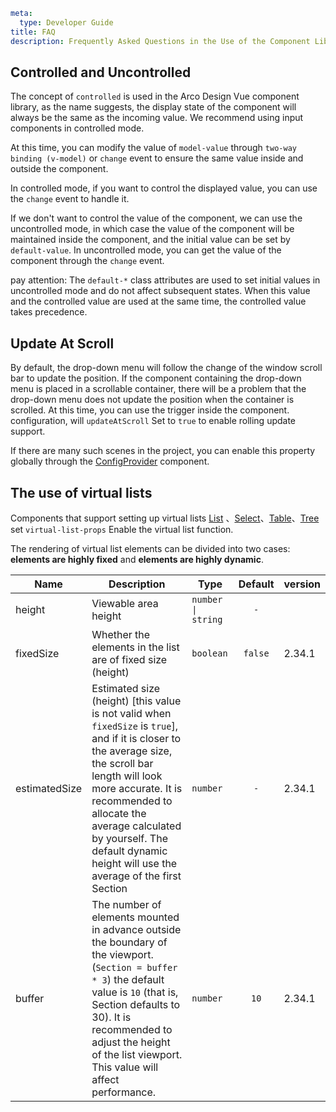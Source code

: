 ```yaml
meta:
  type: Developer Guide
title: FAQ
description: Frequently Asked Questions in the Use of the Component Library
```

## Controlled and Uncontrolled

The concept of `controlled` is used in the Arco Design Vue component library, as the name suggests, the display state of the component will always be the same as the incoming value. We recommend using input components in controlled mode.

At this time, you can modify the value of `model-value` through `two-way binding (v-model)` or `change` event to ensure the same value inside and outside the component.

In controlled mode, if you want to control the displayed value, you can use the `change` event to handle it.

If we don't want to control the value of the component, we can use the uncontrolled mode, in which case the value of the component will be maintained inside the component, and the initial value can be set by `default-value`. In uncontrolled mode, you can get the value of the component through the `change` event.

pay attention:
The `default-*` class attributes are used to set initial values in uncontrolled mode and do not affect subsequent states. When this value and the controlled value are used at the same time, the controlled value takes precedence.

## Update At Scroll

By default, the drop-down menu will follow the change of the window scroll bar to update the position. If the component containing the drop-down menu is placed in a scrollable container, there will be a problem that the drop-down menu does not update the position when the container is scrolled. At this time, you can use the trigger inside the component. configuration, will `updateAtScroll`
Set to `true` to enable rolling update support.

If there are many such scenes in the project, you can enable this property globally through the [ConfigProvider](/vue/component/config-provider) component.

## The use of virtual lists

Components that support setting up virtual lists [List](/vue/component/list) 、[Select](/vue/component/Select)、[Table](/vue/component/table)、[Tree](/vue/component/tree) set `virtual-list-props` Enable the virtual list function.

The rendering of virtual list elements can be divided into two cases: **elements are highly fixed** and **elements are highly dynamic**.

| Name          | Description                                                                                                                                                                                                                                                                                                  | Type               | Default | version |
| ------------- | ------------------------------------------------------------------------------------------------------------------------------------------------------------------------------------------------------------------------------------------------------------------------------------------------------------ | ------------------ | :-----: | :------ |
| height        | Viewable area height                                                                                                                                                                                                                                                                                         | `number \| string` |   `-`   |         |
| fixedSize     | Whether the elements in the list are of fixed size (height)                                                                                                                                                                                                                                                  | `boolean`          | `false` | 2.34.1  |
| estimatedSize | Estimated size (height) [this value is not valid when `fixedSize` is `true`], and if it is closer to the average size, the scroll bar length will look more accurate. It is recommended to allocate the average calculated by yourself. The default dynamic height will use the average of the first Section | `number`           |   `-`   | 2.34.1  |
| buffer        | The number of elements mounted in advance outside the boundary of the viewport. (`Section = buffer * 3`) the default value is `10` (that is, Section defaults to 30). It is recommended to adjust the height of the list viewport. This value will affect performance.                                       | `number`           |  `10`   | 2.34.1  |
